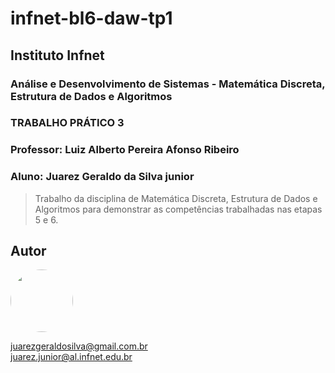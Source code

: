 <h1> infnet-bl6-daw-tp1</h1>
<h2> Instituto Infnet </h2>
<h3> Análise e Desenvolvimento de Sistemas - Matemática Discreta, Estrutura de Dados e Algoritmos</h3>
<h3> TRABALHO PRÁTICO 3</h3>
<h3> Professor: Luiz Alberto Pereira Afonso Ribeiro</h3>
<h3> Aluno: Juarez Geraldo da Silva junior</h3>

>Trabalho da disciplina de Matemática Discreta, Estrutura de Dados e Algoritmos para demonstrar as competências trabalhadas nas etapas 5 e 6.

## Autor
<img style="border-radius: 50%;" src="https://avatars.githubusercontent.com/u/59578227?v=4" width="100px;"/>

juarezgeraldosilva@gmail.com.br <br>
juarez.junior@al.infnet.edu.br
